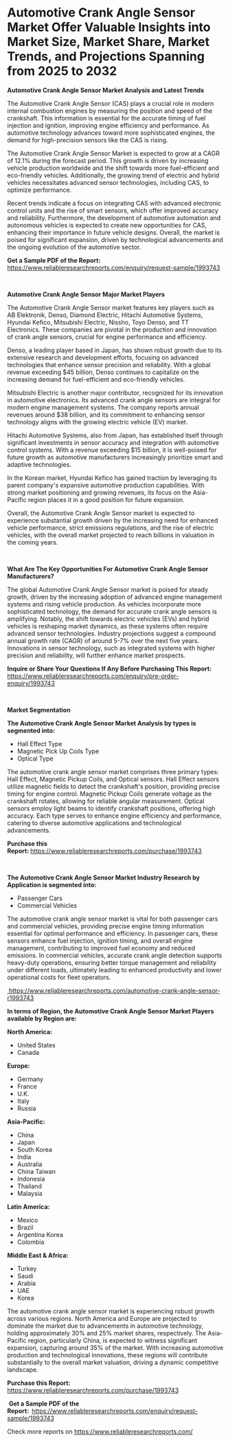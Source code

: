 <p><h1>Automotive Crank Angle Sensor Market Offer Valuable Insights into Market Size, Market Share, Market Trends, and Projections Spanning from 2025 to 2032</h1></p><p><strong>Automotive Crank Angle Sensor Market Analysis and Latest Trends</strong></p>
<p><p>The Automotive Crank Angle Sensor (CAS) plays a crucial role in modern internal combustion engines by measuring the position and speed of the crankshaft. This information is essential for the accurate timing of fuel injection and ignition, improving engine efficiency and performance. As automotive technology advances toward more sophisticated engines, the demand for high-precision sensors like the CAS is rising.</p><p>The Automotive Crank Angle Sensor Market is expected to grow at a CAGR of 12.1% during the forecast period. This growth is driven by increasing vehicle production worldwide and the shift towards more fuel-efficient and eco-friendly vehicles. Additionally, the growing trend of electric and hybrid vehicles necessitates advanced sensor technologies, including CAS, to optimize performance. </p><p>Recent trends indicate a focus on integrating CAS with advanced electronic control units and the rise of smart sensors, which offer improved accuracy and reliability. Furthermore, the development of automotive automation and autonomous vehicles is expected to create new opportunities for CAS, enhancing their importance in future vehicle designs. Overall, the market is poised for significant expansion, driven by technological advancements and the ongoing evolution of the automotive sector.</p></p>
<p><strong>Get a Sample PDF of the Report:&nbsp;</strong> <a href="https://www.reliableresearchreports.com/enquiry/request-sample/1993743?utm_campaign=3105&utm_medium=2&utm_source=Github&utm_content=ia&utm_term=29032025&utm_id=automotive-crank-angle-sensor">https://www.reliableresearchreports.com/enquiry/request-sample/1993743</a></p>
<p>&nbsp;</p>
<p><strong>Automotive Crank Angle Sensor Major Market Players</strong></p>
<p><p>The Automotive Crank Angle Sensor market features key players such as AB Elektronik, Denso, Diamond Electric, Hitachi Automotive Systems, Hyundai Kefico, Mitsubishi Electric, Nissho, Toyo Denso, and TT Electronics. These companies are pivotal in the production and innovation of crank angle sensors, crucial for engine performance and efficiency.</p><p>Denso, a leading player based in Japan, has shown robust growth due to its extensive research and development efforts, focusing on advanced technologies that enhance sensor precision and reliability. With a global revenue exceeding $45 billion, Denso continues to capitalize on the increasing demand for fuel-efficient and eco-friendly vehicles.</p><p>Mitsubishi Electric is another major contributor, recognized for its innovation in automotive electronics. Its advanced crank angle sensors are integral for modern engine management systems. The company reports annual revenues around $38 billion, and its commitment to enhancing sensor technology aligns with the growing electric vehicle (EV) market.</p><p>Hitachi Automotive Systems, also from Japan, has established itself through significant investments in sensor accuracy and integration with automotive control systems. With a revenue exceeding $15 billion, it is well-poised for future growth as automotive manufacturers increasingly prioritize smart and adaptive technologies.</p><p>In the Korean market, Hyundai Kefico has gained traction by leveraging its parent company's expansive automotive production capabilities. With strong market positioning and growing revenues, its focus on the Asia-Pacific region places it in a good position for future expansion.</p><p>Overall, the Automotive Crank Angle Sensor market is expected to experience substantial growth driven by the increasing need for enhanced vehicle performance, strict emissions regulations, and the rise of electric vehicles, with the overall market projected to reach billions in valuation in the coming years.</p></p>
<p>&nbsp;</p>
<p><strong>What Are The Key Opportunities For Automotive Crank Angle Sensor Manufacturers?</strong></p>
<p><p>The global Automotive Crank Angle Sensor market is poised for steady growth, driven by the increasing adoption of advanced engine management systems and rising vehicle production. As vehicles incorporate more sophisticated technology, the demand for accurate crank angle sensors is amplifying. Notably, the shift towards electric vehicles (EVs) and hybrid vehicles is reshaping market dynamics, as these systems often require advanced sensor technologies. Industry projections suggest a compound annual growth rate (CAGR) of around 5-7% over the next five years. Innovations in sensor technology, such as integrated systems with higher precision and reliability, will further enhance market prospects.</p></p>
<p><strong>Inquire or Share Your Questions If Any Before Purchasing This Report:</strong> <a href="https://www.reliableresearchreports.com/enquiry/pre-order-enquiry/1993743?utm_campaign=3105&utm_medium=2&utm_source=Github&utm_content=ia&utm_term=29032025&utm_id=automotive-crank-angle-sensor">https://www.reliableresearchreports.com/enquiry/pre-order-enquiry/1993743</a></p>
<p>&nbsp;</p>
<p><strong>Market Segmentation</strong></p>
<p><strong>The Automotive Crank Angle Sensor Market Analysis by types is segmented into:</strong></p>
<p><ul><li>Hall Effect Type</li><li>Magnetic Pick Up Coils Type</li><li>Optical Type</li></ul></p>
<p><p>The automotive crank angle sensor market comprises three primary types: Hall Effect, Magnetic Pickup Coils, and Optical sensors. Hall Effect sensors utilize magnetic fields to detect the crankshaft's position, providing precise timing for engine control. Magnetic Pickup Coils generate voltage as the crankshaft rotates, allowing for reliable angular measurement. Optical sensors employ light beams to identify crankshaft positions, offering high accuracy. Each type serves to enhance engine efficiency and performance, catering to diverse automotive applications and technological advancements.</p></p>
<p><strong>Purchase this Report:&nbsp;</strong><a href="https://www.reliableresearchreports.com/purchase/1993743?utm_campaign=3105&utm_medium=2&utm_source=Github&utm_content=ia&utm_term=29032025&utm_id=automotive-crank-angle-sensor">https://www.reliableresearchreports.com/purchase/1993743</a></p>
<p>&nbsp;</p>
<p><strong>The Automotive Crank Angle Sensor Market Industry Research by Application is segmented into:</strong></p>
<p><ul><li>Passenger Cars</li><li>Commercial Vehicles</li></ul></p>
<p><p>The automotive crank angle sensor market is vital for both passenger cars and commercial vehicles, providing precise engine timing information essential for optimal performance and efficiency. In passenger cars, these sensors enhance fuel injection, ignition timing, and overall engine management, contributing to improved fuel economy and reduced emissions. In commercial vehicles, accurate crank angle detection supports heavy-duty operations, ensuring better torque management and reliability under different loads, ultimately leading to enhanced productivity and lower operational costs for fleet operators.</p></p>
<p><a href="https://www.reliableresearchreports.com/automotive-crank-angle-sensor-r1993743?utm_campaign=3105&utm_medium=2&utm_source=Github&utm_content=ia&utm_term=29032025&utm_id=automotive-crank-angle-sensor">&nbsp;https://www.reliableresearchreports.com/automotive-crank-angle-sensor-r1993743</a></p>
<p><strong>In terms of Region, the Automotive Crank Angle Sensor Market Players available by Region are:</strong></p>
<p>
    <p> <strong> North America: </strong>
        <ul>
            <li>United States</li>
            <li>Canada</li>
        </ul>
        </p> 
    <p> <strong> Europe: </strong>
        <ul>
            <li>Germany</li>
            <li>France</li>
            <li>U.K.</li>
            <li>Italy</li>
            <li>Russia</li>
        </ul>
        </p> 
    <p> <strong> Asia-Pacific: </strong>
        <ul>
            <li>China</li>
            <li>Japan</li>
            <li>South Korea</li>
            <li>India</li>
            <li>Australia</li>
            <li>China Taiwan</li>
            <li>Indonesia</li>
            <li>Thailand</li>
            <li>Malaysia</li>
        </ul>
        </p> 
    <p> <strong> Latin America: </strong>
        <ul>
            <li>Mexico</li>
            <li>Brazil</li>
            <li>Argentina Korea</li>
            <li>Colombia</li>
        </ul>
        </p> 
    <p> <strong> Middle East & Africa: </strong>
        <ul>
            <li>Turkey</li>
            <li>Saudi</li>
            <li>Arabia</li>
            <li>UAE</li>
            <li>Korea</li>
        </ul>
    </p>
    </p>
<p><p>The automotive crank angle sensor market is experiencing robust growth across various regions. North America and Europe are projected to dominate the market due to advancements in automotive technology, holding approximately 30% and 25% market shares, respectively. The Asia-Pacific region, particularly China, is expected to witness significant expansion, capturing around 35% of the market. With increasing automotive production and technological innovations, these regions will contribute substantially to the overall market valuation, driving a dynamic competitive landscape.</p></p>
<p><strong>Purchase this Report: </strong><a href="https://www.reliableresearchreports.com/purchase/1993743?utm_campaign=3105&utm_medium=2&utm_source=Github&utm_content=ia&utm_term=29032025&utm_id=automotive-crank-angle-sensor">https://www.reliableresearchreports.com/purchase/1993743</a></p>
<p>&nbsp;<strong>Get a Sample PDF of the Report:&nbsp;&nbsp;</strong><a href="https://www.reliableresearchreports.com/enquiry/request-sample/1993743?utm_campaign=3105&utm_medium=2&utm_source=Github&utm_content=ia&utm_term=29032025&utm_id=automotive-crank-angle-sensor">https://www.reliableresearchreports.com/enquiry/request-sample/1993743</a></p>
<p><strong></strong></p>
<p>Check more reports on <a href="https://www.reliableresearchreports.com/?utm_campaign=3105&utm_medium=2&utm_source=Github&utm_content=ia&utm_term=29032025&utm_id=automotive-crank-angle-sensor">https://www.reliableresearchreports.com/</a></p>